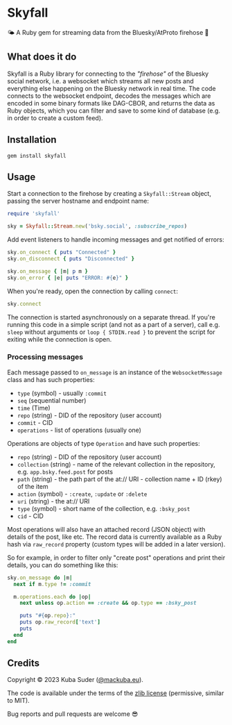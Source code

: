 # Skyfall

🌤 A Ruby gem for streaming data from the Bluesky/AtProto firehose 🦋


## What does it do

Skyfall is a Ruby library for connecting to the *"firehose"* of the Bluesky social network, i.e. a websocket which
streams all new posts and everything else happening on the Bluesky network in real time. The code connects to the
websocket endpoint, decodes the messages which are encoded in some binary formats like DAG-CBOR, and returns the data as Ruby objects, which you can filter and save to some kind of database (e.g. in order to create a custom feed).


## Installation

    gem install skyfall


## Usage

Start a connection to the firehose by creating a `Skyfall::Stream` object, passing the server hostname and endpoint name:

```rb
require 'skyfall'

sky = Skyfall::Stream.new('bsky.social', :subscribe_repos)
```

Add event listeners to handle incoming messages and get notified of errors:

```rb
sky.on_connect { puts "Connected" }
sky.on_disconnect { puts "Disconnected" }

sky.on_message { |m| p m }
sky.on_error { |e| puts "ERROR: #{e}" }
```

When you're ready, open the connection by calling `connect`:

```rb
sky.connect
```

The connection is started asynchronously on a separate thread. If you're running this code in a simple script (and not as a part of a server), call e.g. `sleep` without arguments or `loop { STDIN.read }` to prevent the script for exiting while the connection is open.


### Processing messages

Each message passed to `on_message` is an instance of the `WebsocketMessage` class and has such properties:

- `type` (symbol) - usually `:commit`
- `seq` (sequential number)
- `time` (Time)
- `repo` (string) - DID of the repository (user account)
- `commit` - CID
- `operations` - list of operations (usually one)

Operations are objects of type `Operation` and have such properties:

- `repo` (string) - DID of the repository (user account)
- `collection` (string) - name of the relevant collection in the repository, e.g. `app.bsky.feed.post` for posts
- `path` (string) - the path part of the at:// URI - collection name + ID (rkey) of the item
- `action` (symbol) - `:create`, `:update` or `:delete`
- `uri` (string) - the at:// URI
- `type` (symbol) - short name of the collection, e.g. `:bsky_post`
- `cid` - CID

Most operations will also have an attached record (JSON object) with details of the post, like etc. The record data is currently available as a Ruby hash via `raw_record` property (custom types will be added in a later version).

So for example, in order to filter only "create post" operations and print their details, you can do something like this:

```rb
sky.on_message do |m|
  next if m.type != :commit

  m.operations.each do |op|
    next unless op.action == :create && op.type == :bsky_post

    puts "#{op.repo}:"
    puts op.raw_record['text']
    puts
  end
end
```


## Credits

Copyright © 2023 Kuba Suder ([@mackuba.eu](https://bsky.app/profile/mackuba.eu)).

The code is available under the terms of the [zlib license](https://choosealicense.com/licenses/zlib/) (permissive, similar to MIT).

Bug reports and pull requests are welcome 😎
